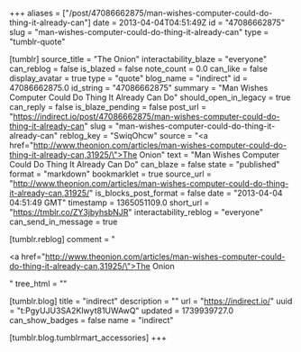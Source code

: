+++
aliases = ["/post/47086662875/man-wishes-computer-could-do-thing-it-already-can"]
date = 2013-04-04T04:51:49Z
id = "47086662875"
slug = "man-wishes-computer-could-do-thing-it-already-can"
type = "tumblr-quote"

[tumblr]
source_title = "The Onion"
interactability_blaze = "everyone"
can_reblog = false
is_blazed = false
note_count = 0.0
can_like = false
display_avatar = true
type = "quote"
blog_name = "indirect"
id = 47086662875.0
id_string = "47086662875"
summary = "Man Wishes Computer Could Do Thing It Already Can Do"
should_open_in_legacy = true
can_reply = false
is_blaze_pending = false
post_url = "https://indirect.io/post/47086662875/man-wishes-computer-could-do-thing-it-already-can"
slug = "man-wishes-computer-could-do-thing-it-already-can"
reblog_key = "SwiqOhcw"
source = "<a href=\"http://www.theonion.com/articles/man-wishes-computer-could-do-thing-it-already-can,31925/\">The Onion</a>"
text = "Man Wishes Computer Could Do Thing It Already Can Do"
can_blaze = false
state = "published"
format = "markdown"
bookmarklet = true
source_url = "http://www.theonion.com/articles/man-wishes-computer-could-do-thing-it-already-can,31925/"
is_blocks_post_format = false
date = "2013-04-04 04:51:49 GMT"
timestamp = 1365051109.0
short_url = "https://tmblr.co/ZY3jbyhsbNJR"
interactability_reblog = "everyone"
can_send_in_message = true

[tumblr.reblog]
comment = "<p><a href=\"http://www.theonion.com/articles/man-wishes-computer-could-do-thing-it-already-can,31925/\">The Onion</a></p>"
tree_html = ""

[tumblr.blog]
title = "indirect"
description = ""
url = "https://indirect.io/"
uuid = "t:PgyUJU3SA2Klwyt81UWAwQ"
updated = 1739939727.0
can_show_badges = false
name = "indirect"

[tumblr.blog.tumblrmart_accessories]
+++
